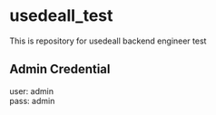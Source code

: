 # usedeall_test
This is repository for usedeall backend engineer test

## Admin Credential
user: admin<br>
pass: admin
